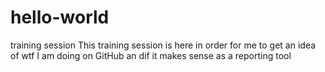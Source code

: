 # hello-world
training session
This training session is here in order for me to get an idea of wtf I am doing on GitHub an dif it makes sense as a reporting tool
